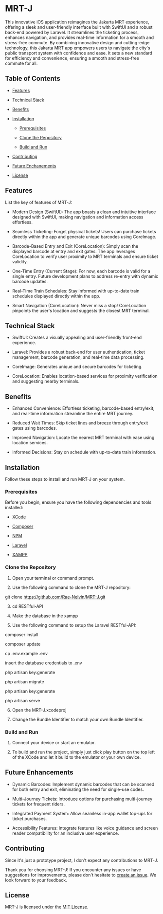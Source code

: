 # MRT-J

This innovative iOS application reimagines the Jakarta MRT experience, offering a sleek and user-friendly interface built with SwiftUI and a robust back-end powered by Laravel. It streamlines the ticketing process, enhances navigation, and provides real-time information for a smooth and stress-free commute. By combining innovative design and cutting-edge technology, this Jakarta MRT app empowers users to navigate the city's public transport system with confidence and ease. It sets a new standard for efficiency and convenience, ensuring a smooth and stress-free commute for all.

## Table of Contents

- [Features](#features)

- [Technical Stack](#technical-stack)

- [Benefits](#benefits)

- [Installation](#installation)

    - [Prerequisites](#prerequisites)

    - [Clone the Repository](#clone-the-repository)

    - [Build and Run](#build-and-run)

- [Contributing](#contributing)

- [Future Enchanements](#future-enhancements)

- [License](#license)

## Features

List the key of features of MRT-J:

-   Modern Design (SwiftUI): The app boasts a clean and intuitive interface designed with SwiftUI, making navigation and information access effortless.

-   Seamless Ticketing: Forget physical tickets! Users can purchase tickets directly within the app and generate unique barcodes using CoreImage.

-   Barcode-Based Entry and Exit (CoreLocation): Simply scan the displayed barcode at entry and exit gates. The app leverages CoreLocation to verify user proximity to MRT terminals and ensure ticket validity.

-   One-Time Entry (Current Stage): For now, each barcode is valid for a single entry. Future development plans to address re-entry with dynamic barcode updates.

-   Real-Time Train Schedules: Stay informed with up-to-date train schedules displayed directly within the app.

-   Smart Navigation (CoreLocation): Never miss a stop! CoreLocation pinpoints the user's location and suggests the closest MRT terminal.

## Technical Stack

-   SwiftUI: Creates a visually appealing and user-friendly front-end experience.

-   Laravel: Provides a robust back-end for user authentication, ticket management, barcode generation, and real-time data processing.

-   CoreImage: Generates unique and secure barcodes for ticketing.

-   CoreLocation: Enables location-based services for proximity verification and suggesting nearby terminals.

## Benefits

-   Enhanced Convenience: Effortless ticketing, barcode-based entry/exit, and real-time information streamline the entire MRT journey.

-   Reduced Wait Times: Skip ticket lines and breeze through entry/exit gates using barcodes.

-   Improved Navigation: Locate the nearest MRT terminal with ease using location services.

-   Informed Decisions: Stay on schedule with up-to-date train information.

## Installation

Follow these steps to install and run MRT-J on your system.

### Prerequisites

Before you begin, ensure you have the following dependencies and tools installed:

- [XCode](https://developer.apple.com/xcode/)

- [Composer](https://getcomposer.org/)

- [NPM](https://www.npmjs.com/)

- [Laravel](https://laravel.com/)

- [XAMPP](https://www.apachefriends.org/download.html)

### Clone the Repository

1. Open your terminal or command prompt.

2. Use the following command to clone the MRT-J repository:

git clone https://github.com/Rae-Nelvin/MRT-J.git

3. cd RESTful-API

4. Make the database in the xampp

5. Use the following command to setup the Laravel RESTful-API:

composer install

composer update

cp .env.example .env

insert the database credentials to .env

php artisan key:generate

php artisan migrate

php artisan key:generate

php artisan serve

6. Open the MRT-J.xcodeproj

7. Change the Bundle Identifier to match your own Bundle Identifier.

### Build and Run

1. Connect your device or start an emulator.

2. To build and run the project, simply just click play button on the top left of the XCode and let it build to the emulator or your own device.

## Future Enhancements

-   Dynamic Barcodes: Implement dynamic barcodes that can be scanned for both entry and exit, eliminating the need for single-use codes.

-   Multi-Journey Tickets: Introduce options for purchasing multi-journey tickets for frequent riders.

-   Integrated Payment System: Allow seamless in-app wallet top-ups for ticket purchases.

-   Accessibility Features: Integrate features like voice guidance and screen reader compatibility for an inclusive user experience.

## Contributing

Since it's just a prototype project, I don't expect any contributions to MRT-J.

Thank you for choosing MRT-J! If you encounter any issues or have suggestions for improvements, please don't hesitate to [create an issue](https://github.com/Rae-Nelvin/MRT-J/issues). We look forward to your feedback.

## License

MRT-J is licensed under the [MIT License](LICENSE).